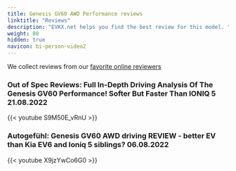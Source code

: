 ```yaml
---
title: Genesis GV60 AWD Performance reviews
linktitle: "Reviews"
description: "EVKX.net helps you find the best review for this model. "
weight: 80
hidden: true
navicon: bi-person-video2
---
```

We collect reviews from our [favorite online reviewers](/guides/evreviewers/)

### Out of Spec Reviews: Full In-Depth Driving Analysis Of The Genesis GV60 Performance! Softer But Faster Than IONIQ 5 21.08.2022

{{< youtube S9M50E_vRnU >}}

### Autogefühl: Genesis GV60 AWD driving REVIEW - better EV than Kia EV6 and Ioniq 5 siblings? 06.08.2022

{{< youtube X9jzYwCo6G0 >}}

